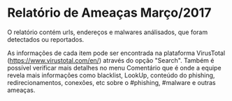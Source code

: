 # Relatório de Ameaças Março/2017

O relatório contém urls, endereços e malwares análisados, que foram detectados ou reportados.

As informações de cada item pode ser encontrada na plataforma VirusTotal (https://www.virustotal.com/en/) através do opção "Search". Também é possível verificar mais detalhes no menu Comentário que é onde a equipe revela mais informações como blacklist, LookUp, conteúdo do phishing, redirecionamentos, conexões, etc sobre o #phishing, #malware e outras ameaças.
